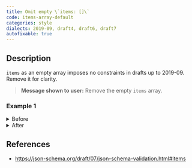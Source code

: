 ```yaml
---
title: Omit empty \`items: []\`
code: items-array-default
categories: style
dialects: 2019-09, draft4, draft6, draft7
autofixable: true
---
```


## Description
`items` as an empty array imposes no constraints in drafts up to 2019-09. Remove it for clarity.

> **Message shown to user:**
> Remove the empty `items` array.

### Example 1
<details><summary>Before</summary>

```json
{
  "$schema": "http://json-schema.org/draft-07/schema#",
  "type": "array",
  "items": []
}
```
</details>

<details><summary>After</summary>

```json
{
  "$schema": "http://json-schema.org/draft-07/schema#",
  "type": "array"
}
```
</details>

## References
* <https://json-schema.org/draft/07/json-schema-validation.html#items>
